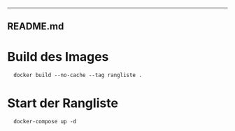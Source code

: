 ----------
README.md
----------


# Build des Images
```
  docker build --no-cache --tag rangliste .
```

# Start der Rangliste
```
  docker-compose up -d
```
